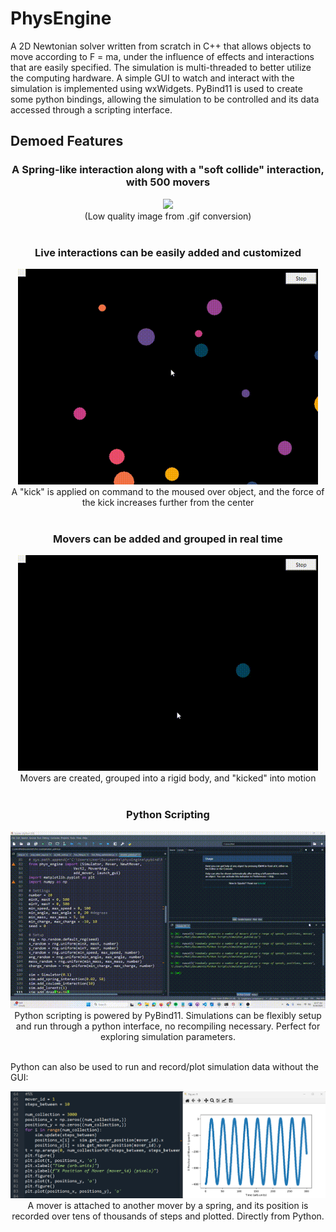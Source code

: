 # PhysEngine
 
A 2D Newtonian solver written from scratch in C++ that allows objects to move according to F = ma, under the influence of effects and interactions that are easily specified.
The simulation is multi-threaded to better utilize the computing hardware.
A simple GUI to watch and interact with the simulation is implemented using wxWidgets.
PyBind11 is used to create some python bindings, allowing the simulation to be controlled and its data accessed through a scripting interface.

## Demoed Features

<div align="center">
 <h3> A Spring-like interaction along with a "soft collide" interaction, with 500 movers<br> </h3>
 <img src="showcase/500_movers_and_spring.gif" width="480"/>
 <br>
 (Low quality image from .gif conversion)
</div>  
<br>
<div align="center">
 <h3> Live interactions can be easily added and customized<br> </h3>
 <img src="showcase/kicking.gif" width="480"/>
 <br>
 A "kick" is applied on command to the moused over object, and the force of the kick increases further from the center 
</div>  
<br>
<div align="center">
 <h3> Movers can be added and grouped in real time <br> </h3>
 <img src="showcase/adding_and_grouping.gif" width="480"/>
 <br>
 Movers are created, grouped into a rigid body, and "kicked" into motion
</div>  

</div>  
<br>
<div align="center">
 <h3> Python Scripting <br> </h3>
 <img src="showcase/python_scripting.gif" width="640"/>
 <br>
 Python scripting is powered by PyBind11. Simulations can be flexibly setup and run through a python interface, no recompiling necessary. Perfect for exploring simulation parameters.
</div><br>

Python can also be used to run and record/plot simulation data without the GUI:  

<div align="center">
 <img src="showcase/python_sim_plot.png" width="640"/>
 <br>
 A mover is attached to another mover by a spring, and its position is recorded over tens of thousands of steps and plotted. Directly from Python.
</div><br>




